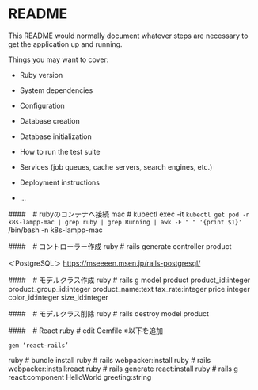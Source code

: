# README

This README would normally document whatever steps are necessary to get the
application up and running.

Things you may want to cover:

* Ruby version

* System dependencies

* Configuration

* Database creation

* Database initialization

* How to run the test suite

* Services (job queues, cache servers, search engines, etc.)

* Deployment instructions

* ...

####　# rubyのコンテナへ接続
mac # kubectl exec -it `kubectl get pod -n k8s-lampp-mac | grep ruby | grep Running | awk -F " " '{print $1}'` /bin/bash -n k8s-lampp-mac  

####　# コントローラー作成
ruby # rails generate controller product

＜PostgreSQL＞
https://mseeeen.msen.jp/rails-postgresql/

####　# モデルクラス作成
ruby # rails g model product product_id:integer product_group_id:integer product_name:text tax_rate:integer price:integer color_id:integer size_id:integer

####　# モデルクラス削除
ruby # rails destroy model product

####　# React
ruby # edit Gemfile
※以下を追加
```
gem ‘react-rails’
```

ruby # bundle install
ruby # rails webpacker:install
ruby # rails webpacker:install:react
ruby # rails generate react:install
ruby # rails g react:component HelloWorld greeting:string